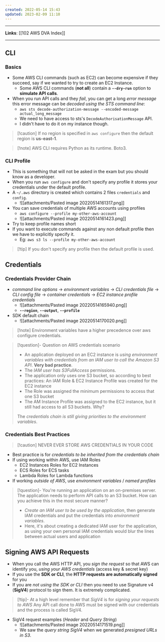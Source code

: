 ```yaml
---
created: 2022-05-14 15:43
updated: 2023-02-09 11:10
---
```

---
**Links**: [[102 AWS DVA Index]]

---
## CLI
### Basics
- Some AWS CLI commands (such as EC2) can become expensive if they succeed, say if we wanted to try to create an EC2 Instance.
	- Some AWS CLI commands (**not all**) contain a **`--dry-run`** option to **simulate API calls**.
- When you run API calls and they *fail*, you can get a long *error message* this error message can be *decoded using the STS command line*:
	- `aws sts decode-authorization-message --encoded-message actual_long_message`
	- We need to have access to sts's `DecodeAuthorisationMessage` API.
	- I didn't have to do it on my instance though.

> [!caution] If no region is specified in `aws configure` then the default region is **us-east-1**.

> [!note] AWS CLI requires Python as its runtime. Boto3.

### CLI Profile
- This is something that will not be asked in the exam but you should know as a developer.
- When you run `aws configure` and don't specify any profile it stores your credentials under the default profile.
- A `~/.aws` directory is created which contains 2 files `credentials` and `config`.
	- ![[attachments/Pasted image 20220514161317.png]]
- You can save credentials of multiple AWS accounts using profiles
	- `aws configure --profile my-other-aws-account`
	- ![[attachments/Pasted image 20220514161423.png]]
- Try to keep profile names short
- If you want to execute commands against any non default profile then we have to explicitly specify it.
	- Eg: `aws s3 ls --profile my-other-aws-account`

> [!tip] If you don't specify any profile then the default profile is used.

## Credentials
### Credentials Provider Chain
- *command line options* → *environment variables* → *CLI credentials file* → *CLI config file* → *container credentials* → *EC2 instance profile credentials* 
	- ![[attachments/Pasted image 20220514165940.png]]
	 - **`--region`**, **`--output`**, **`--profile`**
- SDK default chain
	- ![[attachments/Pasted image 20220514170020.png]]

> [!note] Environment variables have a higher precedence over aws configure credentials.

> [!question]- Question on AWS credentials scenario
> - An application deployed on an EC2 instance is *using environment variables with credentials from an lAM user to call the Amazon S3 API*. **Very bad practice**.
> - The *IAM user has S3FullAccess* permissions.
> - The application only uses one S3 bucket, so according to best practices: An IAM Role & EC2 Instance Profile was created for the EC2 instance
> - The Role was assigned the minimum permissions to access that one S3 bucket
> - The AM Instance Profile was assigned to the EC2 instance, but it still had access to all S3 buckets. Why?
>
> The *credentials chain is still giving priorities to the environment variables*.

### Credentials Best Practices
> [!caution] NEVER EVER STORE AWS CREDENTIALS IN YOUR CODE

- Best practice is for *credentials to be inherited from the credentials chain*
- If using working within AWS, use IAM Roles
	-  EC2 Instances Roles for EC2 Instances
	-  ECS Roles for ECS tasks
	-  Lambda Roles for Lambda functions
- If working *outside of AWS*, use *environment variables* / *named profiles*

> [!question]- You're running an application on an on-premises server. The application needs to perform API calls to an S3 bucket. How can you achieve this in the most secure manner?
> - *Create an IAM user to be used by the application*, then generate IAM credentials and put the credentials into *environment variables*.
> - Here, it's about creating a dedicated IAM user for the application, as using your own personal IAM credentials would blur the lines between actual users and application

## Signing AWS API Requests
- When you call the AWS HTTP API, you *sign the request* so that AWS can identify you, *using your AWS credentials* (access key & secret key)
- If you use the **SDK or CLI**, the **HTTP requests are automatically signed** for you
- If you are *not using the SDK or CLI* then you need to use Signature v4 (**SigV4**) protocol to sign them. It is extremely complicated.

> [!tip]- At a high level remember that *SigV4* is for *signing your requests to AWS*
> Any API call done to AWS must be signed with our credentials and the process is called SigV4.

- SigV4 request examples (*Header* and *Query String*)
	- ![[attachments/Pasted image 20220514171519.png]]
	- We saw the *query string SigV4* when we generated *presigned URLs in S3*.